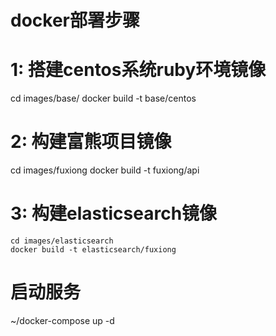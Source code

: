# docker部署步骤
# 1: 搭建centos系统ruby环境镜像
   cd images/base/
   docker build -t base/centos
# 2: 构建富熊项目镜像 
  cd images/fuxiong
   docker build -t fuxiong/api
# 3:  构建elasticsearch镜像
    cd images/elasticsearch
    docker build -t elasticsearch/fuxiong
# 启动服务    
~/docker-compose up -d    
